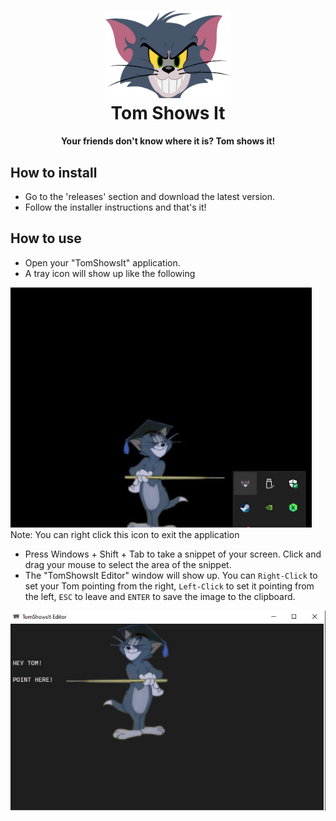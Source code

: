 <h1 align="center">
  <img src="https://raw.githubusercontent.com/dbarbosapn/TomShowsIt/master/.img/logo.png?raw=true" alt="TomShowsIt" width="200">
  <br>
  Tom Shows It
</h1>
<h4 align="center">Your friends don't know where it is? Tom shows it!</h4>

## How to install
- Go to the 'releases' section and download the latest version.
- Follow the installer instructions and that's it!

## How to use
- Open your "TomShowsIt" application.
- A tray icon will show up like the following


![img1](./.img/img1.jpg)
Note: You can right click this icon to exit the application
- Press Windows + Shift + Tab to take a snippet of your screen. Click and drag your mouse to select the area of the snippet.
- The "TomShowsIt Editor" window will show up. You can `Right-Click` to set your Tom pointing from the right, `Left-Click` to set it pointing from the left, `ESC` to leave and `ENTER` to save the image to the clipboard.


![img2](./.img/img2.jpg)